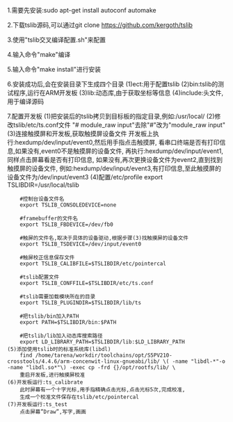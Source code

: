 1.需要先安装:sudo apt-get install autoconf automake

2.下载tslib源码,可以通过git clone https://github.com/kergoth/tslib

3.使用"tslib交叉编译配置.sh"来配置

4.输入命令"make"编译

5.输入命令"make install"进行安装

6.安装成功后,会在安装目录下生成四个目录
	(1)ect:用于配置tslib
	(2)bin:tslib的测试程序,运行在ARM开发板
	(3)lib:动态库,由于获取坐标等信息
	(4)include:头文件,用于编译源码

7.配置开发板
	(1)把安装后的tslib拷贝到目标板的指定目录,例如:/usr/local/
	(2)修改tslib/etc/ts.conf文件
		"# module_raw input"去除"#"改为"module_raw input"
	(3)连接触摸屏和开发板,获取触摸屏设备文件
		开发板上执行:hexdump/dev/input/event0,然后用手指点击触摸屏,
		看串口终端是否有打印信息,如果没有,event0不是触摸屏的设备文件,
		再执行:hexdump/dev/input/event1,同样点击屏幕看是否有打印信息,
		如果没有,再次更换设备文件为event2,直到找到触摸屏的设备文件,
		例如:hexdump/dev/input/event3,有打印信息,至此触摸屏的设备文件为/dev/input/event3
	(4)配置/etc/profile
		export TSLIBDIR=/usr/local/tslib
		
		#控制台设备文件名
		export TSLIB_CONSOLEDEVICE=none
		
		#framebuffer的文件名
		export TSLIB_FBDEVICE=/dev/fb0
		
		#触屏的文件名,取决于具体的设备驱动,根据步骤(3)找触摸屏的设备文件
		export TSLIB_TSDEVICE=/dev/input/event0
		
		#触屏校正信息保存文件
		export TSLIB_CALIBFILE=$TSLIBDIR/etc/pointercal
		
		#tslib配置文件
		export TSLIB_CONFFILE=$TSLIBDIR/etc/ts.conf
		
		#tslib需要加载模块所在的目录
		export TSLIB_PLUGINDIR=$TSLIBDIR/lib/ts
		
		#把tslib/bin加入PATH
		export PATH=$TSLIBDIR/bin:$PATH
		
		#把tslib/lib加入动态库搜索路径
		export LD_LIBRARY_PATH=$TSLIBDIR/lib:$LD_LIBRARY_PATH
	(5)添加使用tslib时的标准系统库(libdl)
		find /home/tarena/workdir/toolchains/opt/S5PV210-crosstools/4.4.6/arm-concenwit-linux-gnueabi/lib/ \( -name "libdl-*"-o -name "libdl.so*"\) -exec cp -frd {}/opt/rootfs/lib/ \
		重启开发板,进行触摸屏校准
	(6)开发板运行:ts_calibrate
		此时屏幕有一个十字光标,用手指精确点击光标,点击光标5次,完成校准,
		生成一个校准文件保存在tslib/etc/pointercal
	(7)开发板运行:ts_test
		点击屏幕”Draw”,写字,画画
		